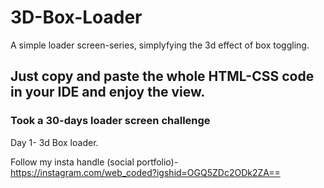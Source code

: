 # 3D-Box-Loader
A simple loader screen-series, simplyfying the 3d effect of box toggling.

## Just copy and paste the whole HTML-CSS code in your IDE and enjoy the view.

### Took a 30-days loader screen challenge
Day 1- 3d Box loader.

Follow my insta handle (social portfolio)-
https://instagram.com/web_coded?igshid=OGQ5ZDc2ODk2ZA==
